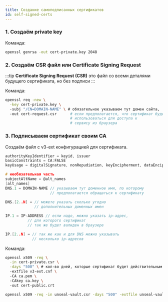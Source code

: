```yaml
---
title: Создание самоподписанных сертификатов
id: self-signed-certs
---
```


### 1. Создаём **private key** 

Команда:
```sh
openssl genrsa -out cert-private.key 2048
```
### 2. Создаём **CSR** файл или **Certificate Signing Request**

:::tip
**Certificate Signing Request (CSR)** это файл со всеми деталями будущего сертификата, но без подписи
:::

Команда:
```sh
openssl req -new \
  -key cert-private.key \ 
  -subj "/CN=DOMAIN-NAME" \ # обязательное указываем тут домен сайта, 
  -out cert-request.csr      # если предполагается, что сертификат будет
                             # использоваться для доступа к 
                             # сервису из браузера
```
### 3. Подписываем сертификат своим CA

Создаём файл с v3-ext конфигурацией для сертификата.
```c title="v3-ext.cnf"
authorityKeyIdentifier = keyid, issuer
basicConstraints = CA:FALSE
keyUsage = digitalSignature, nonRepudiation, keyEncipherment, dataEncipherment

# необязательная часть
subjectAltName = @alt_names
[alt_names]
DNS.1 = DOMAIN-NAME // указываем тут доменное имя, по которому 
                    // предполагается обращаться к сертификату
                    
DNS.[2..N] = // можете указать сколько угодно 
             // дополнительных доменных имен

IP.1 = IP-ADDRESS // если надо, можно указать ip-адрес, 
          // для которого сертификат
          // так же будет валиден в браузере

IP.[2..N] = // так же как и для DNS можно указывать
            // несколько ip-адресов
```

Команда:
```sh
openssl x509 -req \
  -in cert-private.csr \
  -days "500" \ # кол-во дней, которые сертификат будет действительным
  -extfile v3-ext.cnf \ 
  -CA ca.pem \ 
  -CAkey ca.key \ 
  -out cert-public.crt

openssl x509 -req -in unseal-vault.csr -days "500" -extfile unseal-vault-v3-ext.cnf -CA ../ca.pem -CAkey ../ca.key -out unseal-vault.pem
```